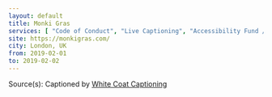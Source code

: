 ```yaml
---
layout: default
title: Monki Gras
services: [ "Code of Conduct", "Live Captioning", "Accessibility Fund / Pledge / Statement" ]
site: https://monkigras.com/
city: London, UK
from: 2019-02-01
to: 2019-02-02
---
```


Source(s): Captioned by [White Coat Captioning](http://www.whitecoatcaptioning.com/)